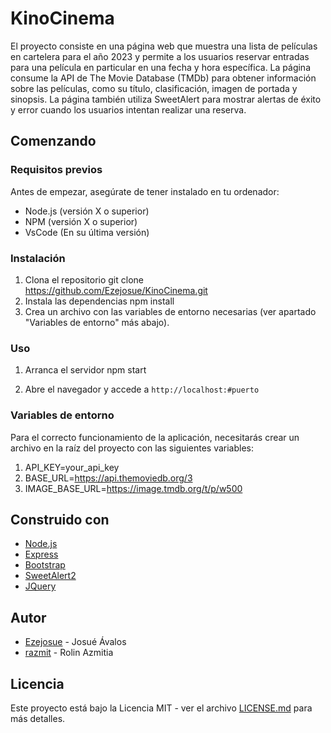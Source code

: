 # KinoCinema
 

El proyecto consiste en una página web que muestra una lista de películas en cartelera para el año 2023 y permite a los usuarios reservar entradas para una película en particular en una fecha y hora específica. La página consume la API de The Movie Database (TMDb) para obtener información sobre las películas, como su título, clasificación, imagen de portada y sinopsis. La página también utiliza SweetAlert para mostrar alertas de éxito y error cuando los usuarios intentan realizar una reserva.

## Comenzando

### Requisitos previos

Antes de empezar, asegúrate de tener instalado en tu ordenador:

- Node.js (versión X o superior)
- NPM (versión X o superior)
- VsCode (En su última versión)

### Instalación

1. Clona el repositorio
   git clone https://github.com/Ezejosue/KinoCinema.git
2. Instala las dependencias
   npm install
3. Crea un archivo con las variables de entorno necesarias (ver apartado "Variables de entorno" más abajo).

### Uso

1. Arranca el servidor
   npm start

2. Abre el navegador y accede a `http://localhost:#puerto`

### Variables de entorno

Para el correcto funcionamiento de la aplicación, necesitarás crear un archivo en la raíz del proyecto con las siguientes variables:

1. API_KEY=your_api_key
2. BASE_URL=https://api.themoviedb.org/3
3. IMAGE_BASE_URL=https://image.tmdb.org/t/p/w500

## Construido con

- [Node.js](https://nodejs.org/)
- [Express](https://expressjs.com/)
- [Bootstrap](https://getbootstrap.com/)
- [SweetAlert2](https://sweetalert2.github.io/)
- [JQuery](https://jquery.com/)


## Autor

- [Ezejosue](https://github.com/Ezejosue) - Josué Ávalos
- [razmit](https://github.com/razmit) - Rolin Azmitia

## Licencia

Este proyecto está bajo la Licencia MIT - ver el archivo [LICENSE.md](https://github.com/Ezejosue/KinoCinema/blob/main/LICENSE) para más detalles.